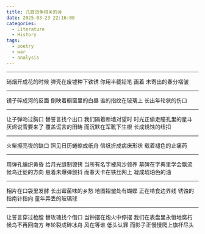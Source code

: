 ```yaml
---
title: 几首战争相关的诗
date: 2025-03-23 22:16:00
categories:
  - Literature
  - History
tags:
  - poetry
  - war
  - analysis
---
```


----------------------------
硝烟开成花的时候
弹壳在废墟种下铁锈
你用半截铅笔 画着
未寄出的春分褶皱

----------------------------
镜子碎成河的反面
倒映着橱窗里的白昼
谁的指纹在玻璃上
长出年轮状的伤口

----------------------------
让子弹吻过胸口
替誓言找个出口
我们隔着断墙对望时
时光正偷走瞳孔里的星斗
灰烬说雪要来了
覆盖谎言的田畴
而沉默在军靴下生根
长成锈蚀的纽扣

----------------------------
火柴擦亮夜的缺口
照见日历蜷缩成纸舟
信纸折成病床形状
载着褪色的止痛药

----------------------------
用弹孔编织黄昏
给月光缝制镣铐
当所有名字被风沙领养
墓碑在字典里学会飘流
候鸟迁徙的方向
悬着未爆弹颤抖
而春天卡在铁丝网上
凝成琥珀色的油

----------------------------
相片在口袋里发酵
长出霉菌味的乡愁
地图褶皱处有蝴蝶
正在啃食边界线
锈蚀的指南针指向
童年弄丢的玻璃球

----------------------------
让誓言穿过枪膛
替玫瑰找个借口
当钟摆在炮火中停摆
我们在表盘里永恒地腐朽
候鸟不再回南方
年轮裂成碎冰舟
风在等谁 低头认罪
而影子正慢慢爬上旗杆尽头